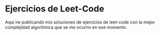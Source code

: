 # Ejercicios de Leet-Code
Aqui ire publicando mis soluciones de ejercicios de leet-code con la mejor complejidad algoritmica que se me ocurrio en ese momento. 
